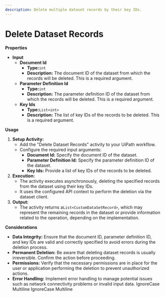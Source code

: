 ```yaml
---
description: Delete multiple dataset records by their key IDs.
---
```


# Delete Dataset Records

**Properties**

* **Input**
  * **Document Id**
    * **Type:**`int`
    * **Description:** The document ID of the dataset from which the records will be deleted. This is a required argument.
  * **Parameter Definition Id**
    * **Type:**`int`
    * **Description:** The parameter definition ID of the dataset from which the records will be deleted. This is a required argument.
  * **Key Ids**
    * **Type:**`List<int>`
    * **Description:** The list of key IDs of the records to be deleted. This is a required argument.

**Usage**

1. **Setup Activity:**
   * Add the "Delete Dataset Records" activity to your UiPath workflow.
   * Configure the required input arguments:
     * **Document Id:** Specify the document ID of the dataset.
     * **Parameter Definition Id:** Specify the parameter definition ID of the dataset.
     * **Key Ids:** Provide a list of key IDs of the records to be deleted.
2. **Execution:**
   * The activity executes asynchronously, deleting the specified records from the dataset using their key IDs.
   * It uses the configured API context to perform the deletion via the dataset client.
3. **Output:**
   * The activity returns a`List<CustomDataSetRecord>`, which may represent the remaining records in the dataset or provide information related to the operation, depending on the implementation.

**Considerations**

* **Data Integrity:** Ensure that the document ID, parameter definition ID, and key IDs are valid and correctly specified to avoid errors during the deletion process.
* **Permanent Deletion:** Be aware that deleting dataset records is usually irreversible. Confirm the action before proceeding.
* **Permissions:** Verify that the necessary permissions are in place for the user or application performing the deletion to prevent unauthorized actions.
* **Error Handling:** Implement error handling to manage potential issues such as network connectivity problems or invalid input data.
 IgnoreCase Multiline IgnoreCase Multiline
